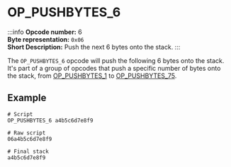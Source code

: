 # OP_PUSHBYTES_6
:::info
**Opcode number:** 6  
**Byte representation:**  `0x06`  
**Short Description:** Push the next 6 bytes onto the stack. 
:::

The `OP_PUSHBYTES_6` opcode will push the following 6 bytes onto the stack. It's part of a group of opcodes that push a specific number of bytes onto the stack, from [OP_PUSHBYTES_1](./OP_PUSHBYTES_1.md) to [OP_PUSHBYTES_75](./OP_PUSHBYTES_75.md).

## Example
```shell
# Script
OP_PUSHBYTES_6 a4b5c6d7e8f9

# Raw script
06a4b5c6d7e8f9

# Final stack
a4b5c6d7e8f9
```
